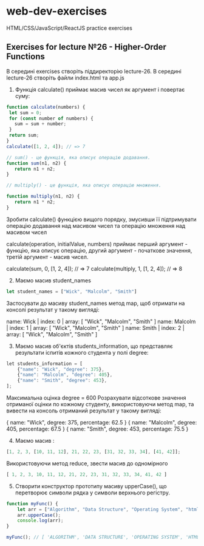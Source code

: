 # web-dev-exercises
HTML/CSS/JavaScript/ReactJS practice exercises
## Exercises for lecture №26 - Higher-Order Functions

В середині exercises створіть піддиректорію lecture-26. В середині lecture-26 створіть файли index.html та app.js

1. Функція calculate() приймає масив чисел як аргумент і повертає  суму:

```js
function calculate(numbers) {
 let sum = 0;
 for (const number of numbers) {
   sum = sum + number;
 }
 return sum;
}
calculate([1, 2, 4]); // => 7

// sum() - це функція, яка описує операцію додавання. 
function sum(n1, n2) {
   return n1 + n2;
}

// multiply() - це функція, яка описує операцію множення.

function multiply(n1, n2) {
   return n1 * n2;
}

```

Зробити calculate() функцією вищого порядку, змусивши її підтримувати  операцію додавання над масивом чисел та операцію множення над масивом чисел

calculate(operation, initialValue, numbers) приймає перший аргумент - функцію, яка описує операцію, другий аргумент - початкове значення, третій аргумент - масив чисел.

calculate(sum, 0, [1, 2, 4]);      // => 7
calculate(multiply, 1, [1, 2, 4]); // => 8


2. Маємо масив student_names

```js
let student_names = ["Wick", "Malcolm", "Smith"]
```

Застосувати до масиву student_names метод map, щоб отримати на консолі результат у такому вигляді:

name: Wick | index: 0 | array: [ "Wick", "Malcolm", "Smith" ]
name: Malcolm | index: 1 | array: [ "Wick", "Malcolm", "Smith" ]
name: Smith | index: 2 | array: [ "Wick", "Malcolm", "Smith" ]


3. Маємо масив об'єктів students_information, що представляє результати іспитів кожного студента у полі degree:

```js
​let students_information = [
    {"name": "Wick", "degree": 375}, 
    {"name": "Malcolm", "degree": 405}, 
    {"name": "Smith", "degree": 453},
];
```

Максимальна оцінка degree = 600
Розрахувати відсоткове значення отриманої оцінки по кожному студенту, використовуючи метод map, та вивести на консоль отриманий результат у такому вигляді:

{ name: "Wick", degree: 375, percentage: 62.5 }
{ name: "Malcolm", degree: 405, percentage: 67.5 }
{ name: "Smith", degree: 453, percentage: 75.5 }
​

4. Маємо масив :

```js
[1, 2, 3, [10, 11, 12], 21, 22, 23, [31, 32, 33, 34], [41, 42]];
```

Використовуючи метод reduce, звести масив до одномірного

```js
[ 1, 2, 3, 10, 11, 12, 21, 22, 23, 31, 32, 33, 34, 41, 42 ] 
```


5. Створити конструктор прототипу масиву upperCase(), що перетворює символи рядка у символи верхнього регістру.

```js
function myFunc() {
    let arr = ["Algorithm", "Data Structure", "Operating System", "html"];
    arr.upperCase();
    console.log(arr);
}

myFunc(); // [ 'ALGORITHM', 'DATA STRUCTURE', 'OPERATING SYSTEM', 'HTML' ]
```